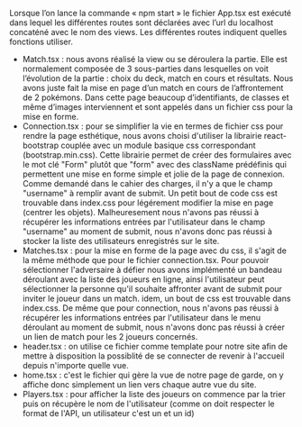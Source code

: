Lorsque l’on lance la commande « npm start » le fichier App.tsx est exécuté dans lequel les différentes routes sont déclarées avec l’url du localhost concaténé avec le nom des views. Les différentes routes indiquent quelles fonctions utiliser.
- Match.tsx : nous avons réalisé la view ou se déroulera la partie. Elle est normalement composée de 3 sous-parties dans lesquelles on voit l’évolution de la partie : choix du deck, match en cours et résultats. Nous avons juste fait la mise en page d’un match en cours de l’affrontement de 2 pokémons. Dans cette page beaucoup d’identifiants, de classes et même d’images interviennent et sont appelés dans un fichier css pour la mise en forme.
- Connection.tsx : pour se simplifier la vie en termes de fichier css pour rendre la page esthétique, nous avons choisi d'utiliser la librairie react-bootstrap couplée avec un module basique css correspondant (bootstrap.min.css). Cette librairie permet de créer des formulaires avec le mot clé "Form" plutôt que "form" avec des className prédéfinis qui permettent une mise en forme simple et jolie de la page de connexion. Comme demandé dans le cahier des charges, il n'y a que le champ "username" à remplir avant de submit. Un petit bout de code css est trouvable dans index.css pour légérement modifier la mise en page (centrer les objets). Malheuresement nous n'avons pas réussi à récupérer les informations entrées par l'utilisateur dans le champ "username" au moment de submit, nous n'avons donc pas réussi à stocker la liste des utilisateurs enregistrés sur le site.
- Matches.tsx : pour la mise en forme de la page avec du css, il s'agit de la même méthode que pour le fichier connection.tsx. Pour pouvoir sélectionner l'adversaire à défier nous avons implémenté un bandeau déroulant avec la liste des joueurs en ligne, ainsi l'utilisateur peut sélectionner la personne qu'il souhaite affronter avant de submit pour inviter le joueur dans un match. idem, un bout de css est trouvable dans index.css. De même que pour connection, nous n'avons pas réussi à récupérer les informations entrées par l'utilisateur dans le menu déroulant au moment de submit, nous n'avons donc pas réussi à créer un lien de match pour les 2 joueurs concernés.
- header.tsx : on utilise ce fichier comme template pour notre site afin de mettre à disposition la possiblité de se connecter de revenir à l'accueil depuis n'importe quelle vue.
- home.tsx : c'est le fichier qui gère la vue de notre page de garde, on y affiche donc simplement un lien vers chaque autre vue du site.
- Players.tsx : pour afficher la liste des joueurs on commence par la trier puis on récupère le nom de l'utilisateur (comme on doit respecter le format de l'API, un utilisateur c'est un et un id)
